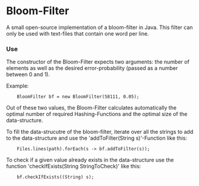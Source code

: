 # Bloom-Filter
A small open-source implementation of a bloom-filter in Java. This filter can only be used with text-files that contain one word per line.

### Use
The constructor of the Bloom-Filter expects two arguments: the number of elements as well as the desired error-probability (passed as a number between 0 and 1).

Example:
```
    BloomFilter bf = new BloomFilter(58111, 0.05);
```
Out of these two values, the Bloom-Filter calculates automatically the optimal number of required Hashing-Functions and the optimal size of the data-structure.

To fill the data-strucutre of the bloom-filter, iterate over all the strings to add to the data-structure and use the 'addToFilter(String s)'-Function like this:
```
    Files.lines(path).forEach(s -> bf.addToFilter(s));
```

To check if a given value already exists in the data-structure use the function 'checkIfExists(String StringToCheck)' like this:
```
    bf.checkIfExists((String) s);
```
